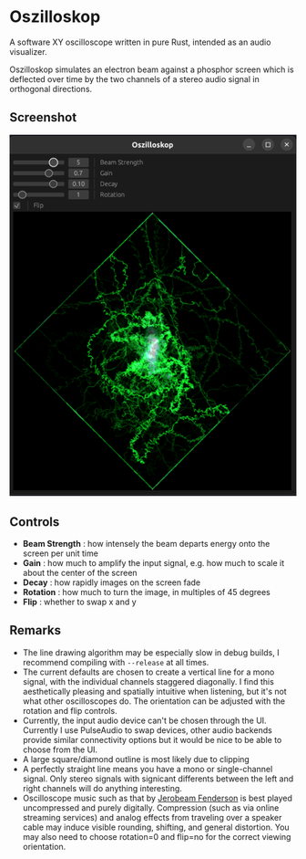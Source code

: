 # Oszilloskop

A software XY oscilloscope written in pure Rust, intended as an audio visualizer.

Oszilloskop simulates an electron beam against a phosphor screen which is deflected over time by the two channels of a stereo audio signal in orthogonal directions.

## Screenshot

![Oszilloskop screenshot](screenshot.png)

## Controls

-   **Beam Strength** : how intensely the beam departs energy onto the screen per unit time
-   **Gain** : how much to amplify the input signal, e.g. how much to scale it about the center of the screen
-   **Decay** : how rapidly images on the screen fade
-   **Rotation** : how much to turn the image, in multiples of 45 degrees
-   **Flip** : whether to swap x and y

## Remarks

-   The line drawing algorithm may be especially slow in debug builds, I recommend compiling with `--release` at all times.
-   The current defaults are chosen to create a vertical line for a mono signal, with the individual channels staggered diagonally. I find this aesthetically pleasing and spatially intuitive when listening, but it's not what other oscilloscopes do. The orientation can be adjusted with the rotation and flip controls.
-   Currently, the input audio device can't be chosen through the UI. Currently I use PulseAudio to swap devices, other audio backends provide similar connectivity options but it would be nice to be able to choose from the UI.
-   A large square/diamond outline is most likely due to clipping
-   A perfectly straight line means you have a mono or single-channel signal. Only stereo signals with signicant differents between the left and right channels will do anything interesting.
-   Oscilloscope music such as that by [Jerobeam Fenderson](https://jerobeamfenderson.bandcamp.com/album/oscilloscope-music) is best played uncompressed and purely digitally. Compression (such as via online streaming services) and analog effects from traveling over a speaker cable may induce visible rounding, shifting, and general distortion. You may also need to choose rotation=0 and flip=no for the correct viewing orientation.
